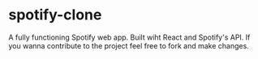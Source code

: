 # spotify-clone
A fully functioning Spotify web app. Built wiht React and Spotify's API. If you wanna contribute to the project feel free to fork and make changes.
